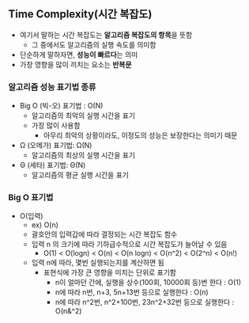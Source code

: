 ## Time Complexity(시간 복잡도)

- 여기서 말하는 시간 복잡도는 **알고리즘 복잡도의 항목**을 뜻함
  - 그 중에서도 알고리즘의 실행 속도를 의미함
- 단순하게 말하자면, **성능이 빠르다**는 의미
- 가장 영향을 많이 끼치는 요소는 **반복문**

### 알고리즘 성능 표기법 종류

- Big O (빅-오) 표기법 : O(N)
  - 알고리즘의 최악의 실행 시간을 표기
  - 가장 많이 사용함
    - 아무리 최악의 상황이라도, 이정도의 성능은 보장한다는 의미기 때문
- Ω (오메가) 표기법: Ω(N)
  - 알고리즘의 최상의 실행 시간을 표기
- Θ (세타) 표기법: Θ(N)
  - 알고리즘의 평균 실행 시간을 표기

### Big O 표기법

- O(입력)
  - ex) O(n)
  - 괄호안의 입력갑에 따라 결정되는 시간 복잡도 함수
  - 입력 n 의 크기에 따라 기하급수적으로 시간 복잡도가 늘어날 수 있음
    - O(1) < O(logn) < O(n) < O(n logn) < O(n^2) < O(2^n) < O(n!)
  - 입력 n에 따라, 몇번 실행되는지를 계산하면 됨
    - 표현식에 가장 큰 영향을 미치는 단위로 표기함
      - n이 얼마던 간에, 실행을 상수(100회, 10000회 등)번 한다 : O(1)
      - n에 따라 n번, n+3, 5n+13번 등으로 실행한다 : O(n)
      - n에 따라 n^2번, n^2+100번, 23n^2+32번 등으로 실행한다 : O(n&^2)
